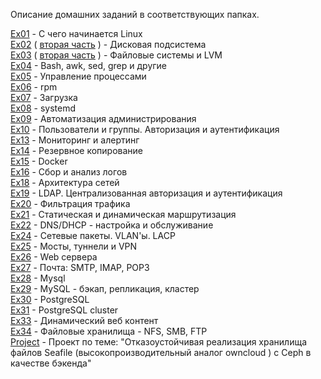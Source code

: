 Описание домашних заданий в соответствующих папках.



[Ex01](https://github.com/perhamm/otus-linux/tree/master/Ex01) - С чего начинается Linux <br/>
[Ex02](https://github.com/perhamm/otus-linux/tree/master/Ex02) ( [вторая часть](https://github.com/perhamm/otus-linux/tree/master/Ex02_part2) ) - Дисковая подсистема  <br/>
[Ex03](https://github.com/perhamm/otus-linux/tree/master/Ex03) ( [вторая часть](https://github.com/perhamm/otus-linux/tree/master/Ex03_part2) ) -  Файловые системы и LVM  <br/>
[Ex04](https://github.com/perhamm/otus-linux/tree/master/Ex04) - Bash, awk, sed, grep и другие  <br/>
[Ex05](https://github.com/perhamm/otus-linux/tree/master/Ex05) - Управление процессами  <br/>
[Ex06](https://github.com/perhamm/otus-linux/tree/master/Ex06) - rpm  <br/>
[Ex07](https://github.com/perhamm/otus-linux/tree/master/Ex07) - Загрузка <br/>
[Ex08](https://github.com/perhamm/otus-linux/tree/master/Ex08) - systemd <br/>
[Ex09](https://github.com/perhamm/otus-linux/tree/master/Ex09) - Автоматизация администрирования  <br/>
[Ex10](https://github.com/perhamm/otus-linux/tree/master/Ex10) - Пользователи и группы. Авторизация и аутентификация  <br/>
[Ex13](https://github.com/perhamm/otus-linux/tree/master/Ex13) - Мониторинг и алертинг  <br/>
[Ex14](https://github.com/perhamm/otus-linux/tree/master/Ex14) - Резервное копирование  <br/>
[Ex15](https://github.com/perhamm/otus-linux/tree/master/Ex15) - Docker  <br/>
[Ex16](https://github.com/perhamm/otus-linux/tree/master/Ex16) - Сбор и анализ логов  <br/>
[Ex18](https://github.com/perhamm/otus-linux/tree/master/Ex18) - Архитектура сетей <br/>
[Ex19](https://github.com/perhamm/otus-linux/tree/master/Ex19) - LDAP. Централизованная авторизация и аутентификация <br/>
[Ex20](https://github.com/perhamm/otus-linux/tree/master/Ex20) - Фильтрация трафика <br/>
[Ex21](https://github.com/perhamm/otus-linux/tree/master/Ex21) - Статическая и динамическая маршрутизация <br/>
[Ex22](https://github.com/perhamm/otus-linux/tree/master/Ex22) - DNS/DHCP - настройка и обслуживание <br/>
[Ex24](https://github.com/perhamm/otus-linux/tree/master/Ex24) - Сетевые пакеты. VLAN'ы. LACP <br/>
[Ex25](https://github.com/perhamm/otus-linux/tree/master/Ex25) - Мосты, туннели и VPN  <br/>
[Ex26](https://github.com/perhamm/otus-linux/tree/master/Ex26) - Web сервера   <br/>
[Ex27](https://github.com/perhamm/otus-linux/tree/master/Ex27) - Почта: SMTP, IMAP, POP3  <br/>
[Ex28](https://github.com/perhamm/otus-linux/tree/master/Ex28) - Mysql  <br/>
[Ex29](https://github.com/perhamm/otus-linux/tree/master/Ex29) - MySQL - бэкап, репликация, кластер   <br/>
[Ex30](https://github.com/perhamm/otus-linux/tree/master/Ex30) - PostgreSQL   <br/>
[Ex31](https://github.com/perhamm/otus-linux/tree/master/Ex31) - PostgreSQL cluster  <br/>
[Ex33](https://github.com/perhamm/otus-linux/tree/master/Ex33) - Динамический веб контент   <br/>
[Ex34](https://github.com/perhamm/otus-linux/tree/master/Ex33) - Файловые хранилища - NFS, SMB, FTP   <br/>
[Project](https://github.com/perhamm/otus-linux/tree/master/!Project) - Проект по теме: "Отказоустойчивая реализация хранилища файлов Seafile (высокопроизводительный аналог owncloud ) с Ceph в качестве бэкенда"  <br/>
